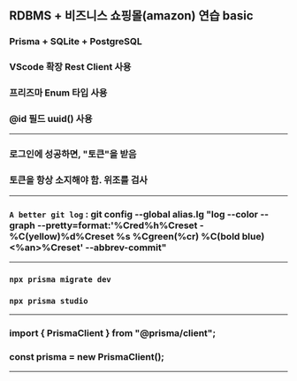 ## RDBMS + 비즈니스 쇼핑몰(amazon) 연습 basic

### Prisma + SQLite + PostgreSQL

### VScode 확장 Rest Client 사용

### 프리즈마 Enum 타입 사용

### @id 필드 uuid() 사용

---

### 로그인에 성공하면, "토큰"을 받음

### 토큰을 항상 소지해야 함. 위조를 검사

---

### `A better git log` : git config --global alias.lg "log --color --graph --pretty=format:'%Cred%h%Creset -%C(yellow)%d%Creset %s %Cgreen(%cr) %C(bold blue)<%an>%Creset' --abbrev-commit"

---

### `npx prisma migrate dev`

### `npx prisma studio`

---

### import { PrismaClient } from "@prisma/client";

### const prisma = new PrismaClient();

---
